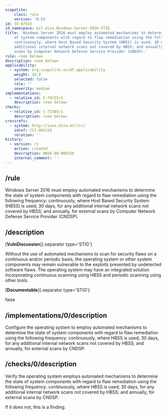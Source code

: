 ```yaml
---
scapolite:
    class: rule
    version: '0.51'
id: SV-87933
id_namespace: mil.disa.Windows-Server-2016-STIG
title: 'Windows Server 2016 must employ automated mechanisms to determine the state
    of system components with regard to flaw remediation using the following frequency:
    continuously, where Host Based Security System (HBSS) is used; 30 days, for any
    additional internal network scans not covered by HBSS; and annually, for external
    scans by Computer Network Defense Service Provider (CNDSP).'
rule: <see below>
description: <see below>
applicability:
  - system: org.scapolite.xccdf.applicability
    weight: 10.0
    selected: false
    role: ''
    severity: medium
implementations:
  - relative_id: F-79725r1
    description: <see below>
checks:
  - relative_id: C-73385r1
    description: <see below>
crossrefs:
  - system: http://iase.disa.mil/cci
    idref: CCI-001233
    relation: ''
history:
  - version: r1
    action: created
    description: WN16-00-000320
    internal_comment: ''
---
```



## /rule

Windows Server 2016 must employ automated mechanisms to determine the state of system components with regard to flaw remediation using the following frequency: continuously, where Host Based Security System (HBSS) is used; 30 days, for any additional internal network scans not covered by HBSS; and annually, for external scans by Computer Network Defense Service Provider (CNDSP).

## /description

[**VulnDiscussion**]{.separator type='STIG'}

Without the use of automated mechanisms to scan for security flaws on a continuous and/or periodic basis, the operating system or other system components may remain vulnerable to the exploits presented by undetected software flaws. The operating system may have an integrated solution incorporating continuous scanning using HBSS and periodic scanning using other tools.

[**Documentable**]{.separator type='STIG'}

false

## /implementations/0/description

Configure the operating system to employ automated mechanisms to determine the state of system components with regard to flaw remediation using the following frequency: continuously, where HBSS is used; 30 days, for any additional internal network scans not covered by HBSS; and annually, for external scans by CNDSP.

## /checks/0/description

Verify the operating system employs automated mechanisms to determine the state of system components with regard to flaw remediation using the following frequency: continuously, where HBSS is used; 30 days, for any additional internal network scans not covered by HBSS; and annually, for external scans by CNDSP.

If it does not, this is a finding.
